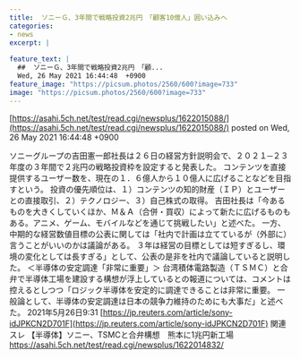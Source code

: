 ```yaml
---
title:  ソニーＧ、3年間で戦略投資2兆円　「顧客10億人」囲い込みへ  
categories:
- news
excerpt: |
  
feature_text: |
  ##  ソニーＧ、3年間で戦略投資2兆円　「顧...
  Wed, 26 May 2021 16:44:48  +0900
feature_image: "https://picsum.photos/2560/600?image=733"
image: "https://picsum.photos/2560/600?image=733"
---
```


[https://asahi.5ch.net/test/read.cgi/newsplus/1622015088/](https://asahi.5ch.net/test/read.cgi/newsplus/1622015088/)
posted on Wed, 26 May 2021 16:44:48  +0900

<!--more-->

ソニーグループの吉田憲一郎社長は２６日の経営方針説明会で、２０２１─２３年度の３年間で２兆円の戦略投資枠を設定すると発表した。 コンテンツを直接提供するユーザー数を、現在の１．６億人から１０億人に広げることなどを目指すという。 投資の優先順位は、１）コンテンツの知的財産（ＩＰ）とユーザーとの直接取引、２）テクノロジー、３）自己株式の取得。 吉田社長は「今あるものを大きくしていくほか、Ｍ＆Ａ（合併・買収）によって新たに広げるものもある。アニメ、ゲーム、モバイルなどを通じて挑戦したい」と述べた。 一方、中期的な経営数値目標の公表に関しては「社内で計画は立てているが（外部に）言うことがいいのかは議論がある。 ３年は経営の目標としては短すぎるし、環境の変化としては長すぎる」として、公表の是非を社内で議論していると説明した。 ＜半導体の安定調達「非常に重要」＞ 台湾積体電路製造（ＴＳＭＣ）と合弁で半導体工場を建設する構想が浮上しているとの報道については、コメントは控えるとしつつ「ロジック半導体を安定的に調達できることは非常に重要。 一般論として、半導体の安定調達は日本の競争力維持のためにも大事だ」と述べた。 2021年5月26日9:31 [https://jp.reuters.com/article/sony-idJPKCN2D701F](https://jp.reuters.com/article/sony-idJPKCN2D701F) 関連スレ 【半導体】ソニー、TSMCと合弁構想　熊本に1兆円新工場 https://asahi.5ch.net/test/read.cgi/newsplus/1622014832/
